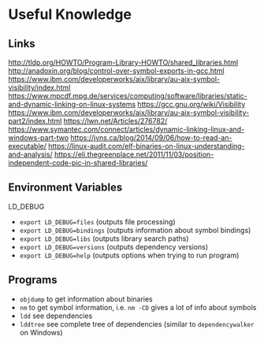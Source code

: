 # Useful Knowledge

## Links

<http://tldp.org/HOWTO/Program-Library-HOWTO/shared_libraries.html>
<http://anadoxin.org/blog/control-over-symbol-exports-in-gcc.html>
<https://www.ibm.com/developerworks/aix/library/au-aix-symbol-visibility/index.html>
<https://www.mpcdf.mpg.de/services/computing/software/libraries/static-and-dynamic-linking-on-linux-systems>
<https://gcc.gnu.org/wiki/Visibility>
<https://www.ibm.com/developerworks/aix/library/au-aix-symbol-visibility-part2/index.html>
<https://lwn.net/Articles/276782/>
<https://www.symantec.com/connect/articles/dynamic-linking-linux-and-windows-part-two>
<https://jvns.ca/blog/2014/09/06/how-to-read-an-executable/>
<https://linux-audit.com/elf-binaries-on-linux-understanding-and-analysis/>
<https://eli.thegreenplace.net/2011/11/03/position-independent-code-pic-in-shared-libraries/>

## Environment Variables

LD_DEBUG

- `export LD_DEBUG=files` (outputs file processing)
- `export LD_DEBUG=bindings` (outputs information about symbol bindings)
- `export LD_DEBUG=libs` (outputs library search paths)
- `export LD_DEBUG=versions` (outputs dependency versions)
- `export LD_DEBUG=help` (outputs options when trying to run program)

## Programs

- `objdump` to get information about binaries
- `nm` to get symbol information, i.e. `nm -CD` gives a lot of info about symbols
- `ldd` see dependencies
- `lddtree` see complete tree of dependencies (similar to `dependencywalker` on Windows)
